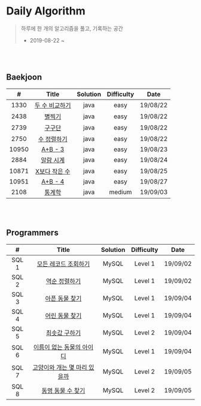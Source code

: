 # Daily Algorithm

> 하루에 한 개의 알고리즘을 풀고, 기록하는 공간
>
> * 2019-08-22 ~



<br><br>

## Baekjoon 

| # | Title          | Solution | Difficulty | Date     |
| :---: | :------------: | :------: | :----: | :------: |
| 1330  | [두 수 비교하기](https://github.com/mand2/Daily-Algorithm/blob/master/Baekjoon/1330.java) | java     | easy  | 19/08/22 |
| 2438  | [별찍기](https://github.com/mand2/Daily-Algorithm/blob/master/Baekjoon/2438.java) | java     | easy  | 19/08/22 |
| 2739  | [구구단](https://github.com/mand2/Daily-Algorithm/blob/master/Baekjoon/2739.java) | java     | easy  | 19/08/22 |
| 2750  | [수 정렬하기](https://github.com/mand2/Daily-Algorithm/blob/master/Baekjoon/2750.java) | java     | easy  | 19/08/22 |
| 10950 | [A+B - 3](https://github.com/mand2/Daily-Algorithm/blob/master/Baekjoon/10950.java) | java     | easy  | 19/08/23 |
| 2884  | [알람 시계](https://github.com/mand2/Daily-Algorithm/blob/master/Baekjoon/2884.java) | java     | easy  | 19/08/24 |
| 10871 | [X보다 작은 수](https://github.com/mand2/Daily-Algorithm/blob/master/Baekjoon/10871.java) | java | easy | 19/08/25 |
| 10951 | [A+B - 4](https://github.com/mand2/Daily-Algorithm/blob/master/Baekjoon/10951.java) | java | easy | 19/08/27 |
| 2108 | [통계학](https://github.com/mand2/Daily-Algorithm/blob/master/Baekjoon/2108.java) | java | medium | 19/09/03 |

<br><br>

## Programmers

| # | Title          | Solution | Difficulty | Date     |
| :---: | :------------: | :------: | :----: | :------: |
| SQL 1 | [모든 레코드 조회하기](https://github.com/mand2/Daily-Algorithm/blob/master/Programmers/SQL_1_2.md) | MySQL | Level 1 | 19/09/02 |
| SQL 2 | [역순 정렬하기](https://github.com/mand2/Daily-Algorithm/blob/master/Programmers/SQL_1_2.md) | MySQL | Level 1 | 19/09/02 |
| SQL 3 | [아픈 동물 찾기](https://github.com/mand2/Daily-Algorithm/blob/master/Programmers/SQL_3_4.md) | MySQL | Level 1 | 19/09/04 |
| SQL 4 | [어린 동물 찾기](https://github.com/mand2/Daily-Algorithm/blob/master/Programmers/SQL_3_4.md) | MySQL | Level 1 | 19/09/04 |
| SQL 5 | [최솟값 구하기](https://github.com/mand2/Daily-Algorithm/blob/master/Programmers/SQL_5_6.md) | MySQL | Level 2 | 19/09/04 |
| SQL 6 | [이름이 없는 동물의 아이디](https://github.com/mand2/Daily-Algorithm/blob/master/Programmers/SQL_5_6.md) | MySQL | Level 1 | 19/09/04 |
| SQL 7 | [고양이와 개는 몇 마리 있을까](https://github.com/mand2/Daily-Algorithm/blob/master/Programmers/SQL_7_8.md) | MySQL | Level 2 | 19/09/05 |
| SQL 8 | [동명 동물 수 찾기](https://github.com/mand2/Daily-Algorithm/blob/master/Programmers/SQL_7_8.md) | MySQL | Level 2 | 19/09/05 |